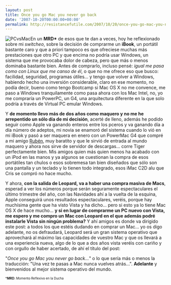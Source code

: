 ```yaml
---
layout: post
title: Once you go Mac you never go back
date: '2007-10-20T00:00:00+00:00'
permalink: http://resistancefutile.com/2007/10/20/once-you-go-mac-you-never-go-back/
---
```

<img src='http://resistancefutile.com/wp-content/pcvsmac.jpg' class="derecha" alt='PCvsMac' />En un <strong>MRD</strong><strong>*</strong> de esos que te dan a veces, hoy he reflexionado sobre mi <em>switcheo</em>, sobre la decisión de comprarme un <strong>iBook</strong>, un portátil bastante caro y que a priori tampoco es que ofreciese muchas más prestaciones que otro PC y que encima no podría usar Windows, un sistema que me provocaba dolor de cabeza, pero que más o menos dominaba bastante bien. Antes de comprarlo, incluso pensé:<em> igual me pasa como con Linux que me canso de él</em>, o que no me ofrece eso que busco: facilidad, seguridad, programas útiles... y tengo que volver a Windows, habiendo hecho una inversión considerable, claro en ese momento, no podía decir, bueno como tengo Bootcamp si Mac OS X no me convence, me paso a Windows tranquilamente como pasa ahora con los Mac Intel, no, yo me compraría un PowerPC, un G4, una arquitectura diferente en la que solo podría a través de Virtual PC emular Windows.

Y <strong>de momento llevo más de dos años como maquero y no me he arrepentido un sólo día de mi decisión</strong>, acerté de lleno, además he podido seguir como Apple va ganando enteros entre los pceros y va ganando día a día número de adeptos, mi novia se enamoró del sistema cuando lo vió en mi iBook y pasó a ser maquera en enero con un PowerMac G4 que compré a mi amigo <a href="http://www.jmusicworld.com/">Rubén</a>, muy baratito y que le sirvió de entrada al mundo maquero y ahora nos sirve de servidor de descargas... corre Tiger perfectamente bien. Mis amigos quien más quien menos ha acabado con un iPod en las manos y ya algunos se cuestionan la compra de esos portátiles tan chulos o esos sobremesa tan bien diseñados que sólo son una pantalla y un teclado y lo tienen todo integrado, esos iMac C2D alu que Cris se compró no hace mucho.

Y ahora, <strong>con la salida de Leopard, va a haber una compra masiva de Macs</strong>, esperad a ver los números porque serán seguramente espectaculares el último trimestre del año, con las Navidades ahí a la vuelta de la esquina, Apple conseguirá unos resultados espectaculares, veréis, porque hay muchísima gente que ha visto Vista y ha dicho... pero si esto ya lo tiene Mac OS X de hace mucho... <strong>y si en lugar de comprarme un PC nuevo con Vista, me espero y me compro un Mac con Leopard en el que además podré instalarle Vista sin ningún problema?</strong> Y ahí amigos es donde va dirigido este post: a todos los que estéis dudando en comprar un Mac... yo os digo adelante, no os defraudará, Leopard será un gran sistema operativo que aprovechará al máximo las capacidades de vuestro Mac y que os llevará a una experiencia nueva, algo de lo que a dos años vista veréis con cariño y con orgullo de haber acertado, de ahí el título del post: 

"<em>Once you go Mac you never go back...</em>" o lo que sería más o menos la traducción: "Una vez te pasas a Mac nunca vuelves atrás...". <strong>Adelante</strong> y bienvenidos al mejor sistema operativo del mundo.



<font size="-4">*<strong>MRD</strong>: Momento Reflexivo en la Ducha</font>

